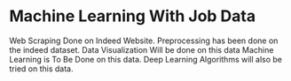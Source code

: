 # Machine Learning With Job Data

Web Scraping Done on Indeed Website. 
Preprocessing has been done on the indeed dataset. 
Data Visualization Will be done on this data
Machine Learning is To Be Done on this data. 
Deep Learning Algorithms will also be tried on this data.
